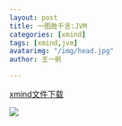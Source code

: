 ```yaml
---
layout: post
title: 一图胜千言:JVM
categories: [xmind]
tags: [xmind,jvm]
avatarimg: "/img/head.jpg"
author: 王一帆

---
```


[xmind文件下载](/mind/jvm.xmind)


<!-- more -->

![]({{site.CDN_PATH}}/mind/jvm.png)
